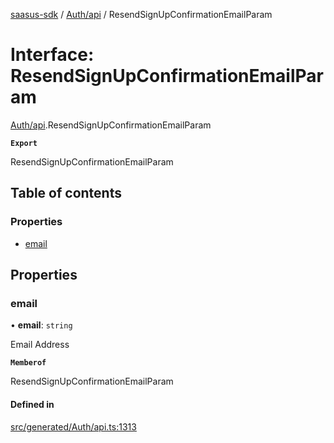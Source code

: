 [saasus-sdk](../README.md) / [Auth/api](../modules/Auth_api.md) / ResendSignUpConfirmationEmailParam

# Interface: ResendSignUpConfirmationEmailParam

[Auth/api](../modules/Auth_api.md).ResendSignUpConfirmationEmailParam

**`Export`**

ResendSignUpConfirmationEmailParam

## Table of contents

### Properties

- [email](Auth_api.ResendSignUpConfirmationEmailParam.md#email)

## Properties

### email

• **email**: `string`

Email Address

**`Memberof`**

ResendSignUpConfirmationEmailParam

#### Defined in

[src/generated/Auth/api.ts:1313](https://github.com/saasus-platform/saasus-sdk-javascript/blob/c67ac22/src/generated/Auth/api.ts#L1313)
